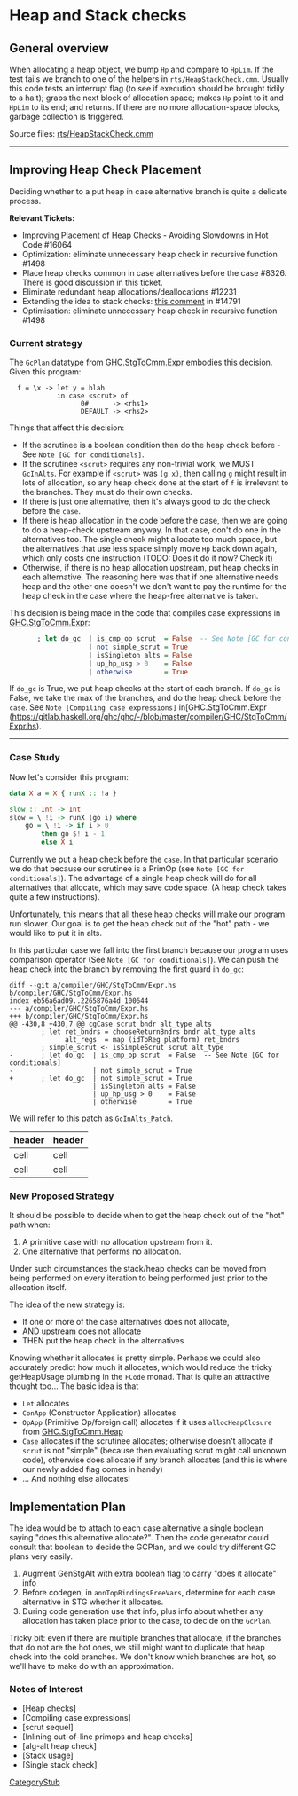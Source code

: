 # Heap and Stack checks


## General overview

When allocating a heap object, we bump `Hp` and compare to `HpLim`. If the test fails we branch to one of the helpers in `rts/HeapStackCheck.cmm`.  Usually this code tests an interrupt flag (to see if execution should be brought tidily to a halt); grabs the next block of allocation space; makes `Hp` point to it and `HpLim` to its end; and returns.  If there are no more allocation-space blocks, garbage collection is triggered.

Source files: [rts/HeapStackCheck.cmm](https://gitlab.haskell.org/ghc/ghc/blob/master/rts/HeapStackCheck.cmm)

-------

## Improving Heap Check Placement

Deciding whether to a put heap in case alternative branch is quite a delicate process.  

**Relevant Tickets:**

  * Improving Placement of Heap Checks - Avoiding Slowdowns in Hot Code #16064
  * Optimization: eliminate unnecessary heap check in recursive function #1498
  * Place heap checks common in case alternatives before the case #8326. There is good discussion in this ticket.
  * Eliminate redundant heap allocations/deallocations #12231
  * Extending the idea to stack checks: [this comment](https://gitlab.haskell.org/ghc/ghc/issues/14791#note_150481) in #14791
  * Optimisation: eliminate unnecessary heap check in recursive function #1498

### Current strategy 

The `GcPlan`
datatype from [GHC.StgToCmm.Expr](https://gitlab.haskell.org/ghc/ghc/-/blob/master/compiler/GHC/StgToCmm/Expr.hs) embodies this decision. Given this program:

```
  f = \x -> let y = blah
            in case <scrut> of
                  0#      -> <rhs1>
                  DEFAULT -> <rhs2>
```
Things that affect this decision:
 * If the scrutinee is a boolean condition then do the heap check before - See `Note [GC for conditionals]`.
 * If the scrutinee `<scrut>` requires any non-trivial work, we MUST `GcInAlts`. For example if 
   `<scrut>` was `(g x)`, then calling `g` might result in lots of allocation, so any heap check done 
   at the start of `f` is irrelevant to the branches. They must do their own checks.
 * If there is just one alternative, then it's always good to do the check before the `case`.
 * If there is heap allocation in the code before the case, then we are going to do a heap-check 
   upstream anyway. In that case, don't do one in the alternatives too. The single check might 
   allocate too much space, but the alternatives that use less space simply move `Hp` back down 
   again, which only costs one instruction (TODO: Does it do it now? Check it)
 * Otherwise, if there is no heap allocation upstream, put heap checks in each alternative. The reasoning
   here was that if one alternative needs heap and the other one doesn't we don't want to pay the 
   runtime for the heap check in the case where the heap-free alternative is taken.

This decision is being made in the code that compiles case expressions in [GHC.StgToCmm.Expr](https://gitlab.haskell.org/ghc/ghc/-/blob/master/compiler/GHC/StgToCmm/Expr):

```haskell
       ; let do_gc  | is_cmp_op scrut  = False  -- See Note [GC for conditionals]
                    | not simple_scrut = True
                    | isSingleton alts = False
                    | up_hp_usg > 0    = False
                    | otherwise        = True
```

If `do_gc` is True, we put heap checks at the start of each branch. If `do_gc` is False, we take the max of the branches, and do the heap check before the `case`. See `Note [Compiling case expressions]` in[GHC.StgToCmm.Expr (https://gitlab.haskell.org/ghc/ghc/-/blob/master/compiler/GHC/StgToCmm/Expr.hs).

---


### Case Study

Now let's consider this program:

```haskell
data X a = X { runX :: !a }

slow :: Int -> Int
slow = \ !i -> runX (go i) where
    go = \ !i -> if i > 0
        then go $! i - 1
        else X i
```

Currently we put a heap check before the `case`. In that particular scenario we do that because
our scrutinee is a PrimOp (see `Note [GC for conditionals]`). The advantage of a single heap check will
do for all alternatives that allocate, which may save code space. (A heap check takes quite a few
instructions). 

Unfortunately, this means that all these heap checks will make our program run slower. Our goal is to get the heap check out of the "hot" path - we would like to put it in alts.

In this particular case we fall into the first branch because our program uses comparison operator (See `Note [GC for conditionals]`). We can push the heap check into the branch by removing the first guard in `do_gc`:

```
diff --git a/compiler/GHC/StgToCmm/Expr.hs b/compiler/GHC/StgToCmm/Expr.hs
index eb56a6ad09..2265876a4d 100644
--- a/compiler/GHC/StgToCmm/Expr.hs
+++ b/compiler/GHC/StgToCmm/Expr.hs
@@ -430,8 +430,7 @@ cgCase scrut bndr alt_type alts
        ; let ret_bndrs = chooseReturnBndrs bndr alt_type alts
              alt_regs  = map (idToReg platform) ret_bndrs
        ; simple_scrut <- isSimpleScrut scrut alt_type
-       ; let do_gc  | is_cmp_op scrut  = False  -- See Note [GC for conditionals]
-                    | not simple_scrut = True
+       ; let do_gc  | not simple_scrut = True
                     | isSingleton alts = False
                     | up_hp_usg > 0    = False
                     | otherwise        = True
```

We will refer to this patch as `GcInAlts_Patch`.

| header | header |
| ------ | ------ |
| cell | cell |
| cell | cell |

### New Proposed Strategy

It should be possible to decide when to get the heap check out of the "hot" path when:

1. A primitive case with no allocation upstream from it.
1. One alternative that performs no allocation.

Under such circumstances the stack/heap checks can be moved from being performed on every iteration to being performed just prior to the allocation itself.

The idea of the new strategy is:
* If one or more of the case alternatives does not allocate,
* AND upstream does not allocate
* THEN put the heap check in the alternatives

Knowing whether it allocates is pretty simple. Perhaps we could also accurately predict how much it 
allocates, which would reduce the tricky getHeapUsage plumbing in the `FCode` monad. That is quite an 
attractive thought too... The basic idea is that 
 * `Let` allocates
 * `ConApp` (Constructor Application) allocates
 * `OpApp` (Primitive Op/foreign call) allocates if it uses `allocHeapClosure` from [GHC.StgToCmm.Heap](https://gitlab.haskell.org/ghc/ghc/-/blob/master/compiler/GHC/StgToCmm/Expr.hs) 
 * `Case` allocates if the scrutinee allocates; otherwise doesn't allocate if `scrut` is not "simple" 
   (because then evaluating scrut might call unknown code), otherwise does allocate if any branch 
   allocates (and this is where our newly added flag comes in handy)
 * ... And nothing else allocates!

## Implementation Plan

The idea would be to attach to each case alternative a single boolean saying "does this alternative 
allocate?".  Then the code generator could consult that boolean to decide the GCPlan, and we
could try different GC plans very easily.

1) Augment GenStgAlt with extra boolean flag to carry "does it allocate" info
2) Before codegen, in `annTopBindingsFreeVars`, determine for each case alternative in STG
whether it allocates.
3) During code generation use that info, plus info about whether any allocation has taken place prior to 
the case, to decide on the `GcPlan`.

Tricky bit: even if there are multiple branches that allocate, if the branches that do not are the 
hot ones, we still might want to duplicate that heap check into the cold branches. We don't know 
which branches are hot, so we'll have to make do with an approximation.


### Notes of Interest

  * [Heap checks]
  * [Compiling case expressions]
  * [scrut sequel]
  * [Inlining out-of-line primops and heap checks]
  * [alg-alt heap check]
  * [Stack usage]
  * [Single stack check]

[CategoryStub](category-stub)